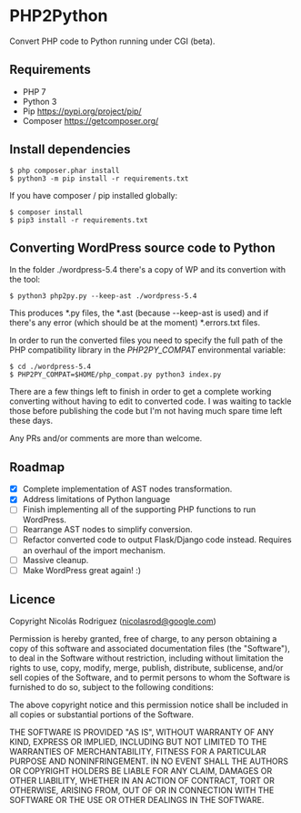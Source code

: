 PHP2Python
==========

Convert PHP code to Python running under CGI (beta).

Requirements
------------

- PHP 7
- Python 3
- Pip https://pypi.org/project/pip/
- Composer https://getcomposer.org/

Install dependencies
------------

```
$ php composer.phar install
$ python3 -m pip install -r requirements.txt
```

If you have composer / pip installed globally:
```
$ composer install
$ pip3 install -r requirements.txt
```


Converting WordPress source code to Python
------------------------------------------

In the folder ./wordpress-5.4 there's a copy of WP and its convertion with the tool:

```
$ python3 php2py.py --keep-ast ./wordpress-5.4
```

This produces \*.py files, the \*.ast (because --keep-ast is used) and if there's any error (which should be at the moment) \*.errors.txt files.

In order to run the converted files you need to specify the full path of the PHP compatibility library in the *PHP2PY_COMPAT* environmental variable:

````
$ cd ./wordpress-5.4
$ PHP2PY_COMPAT=$HOME/php_compat.py python3 index.py
````

There are a few things left to finish in order to get a complete working converting without having to edit to converted code. I was waiting to tackle those before publishing the code but I'm not having much spare time left these days.

Any PRs and/or comments are more than welcome.

Roadmap
-------

- [x] Complete implementation of AST nodes transformation.
- [x] Address limitations of Python language
- [ ] Finish implementing all of the supporting PHP functions to run WordPress.
- [ ] Rearrange AST nodes to simplify conversion.
- [ ] Refactor converted code to output Flask/Django code instead. Requires an overhaul of the
  import mechanism.
- [ ] Massive cleanup.
- [ ] Make WordPress great again! :)

Licence
-------

Copyright Nicolás Rodriguez (nicolasrod@google.com)

Permission is hereby granted, free of charge, to any person obtaining a copy of this software and associated documentation files (the "Software"), to deal in the Software without restriction, including without limitation the rights to use, copy, modify, merge, publish, distribute, sublicense, and/or sell copies of the Software, and to permit persons to whom the Software is furnished to do so, subject to the following conditions:

The above copyright notice and this permission notice shall be included in all copies or substantial portions of the Software.

THE SOFTWARE IS PROVIDED "AS IS", WITHOUT WARRANTY OF ANY KIND, EXPRESS OR IMPLIED, INCLUDING BUT NOT LIMITED TO THE WARRANTIES OF MERCHANTABILITY, FITNESS FOR A PARTICULAR PURPOSE AND NONINFRINGEMENT. IN NO EVENT SHALL THE AUTHORS OR COPYRIGHT HOLDERS BE LIABLE FOR ANY CLAIM, DAMAGES OR OTHER LIABILITY, WHETHER IN AN ACTION OF CONTRACT, TORT OR OTHERWISE, ARISING FROM, OUT OF OR IN CONNECTION WITH THE SOFTWARE OR THE USE OR OTHER DEALINGS IN THE SOFTWARE.


